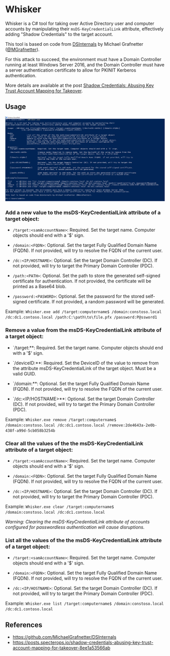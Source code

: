 # Whisker

Whisker is a C# tool for taking over Active Directory user and computer accounts by manipulating their `msDS-KeyCredentialLink` attribute, effectively adding "Shadow Credentials" to the target account.

This tool is based on code from [DSInternals](https://github.com/MichaelGrafnetter/DSInternals) by Michael Grafnetter ([@MGrafnetter](https://twitter.com/MGrafnetter)).

For this attack to succeed, the environment must have a Domain Controller running at least Windows Server 2016, and the Domain Controller must have a server authentication certificate to allow for PKINIT Kerberos authentication.

More details are available at the post [Shadow Credentials: Abusing Key Trust Account Mapping for Takeover](https://posts.specterops.io/shadow-credentials-abusing-key-trust-account-mapping-for-takeover-8ee1a53566ab).

## Usage

![](./assets/usage.png)

### Add a new value to the msDS-KeyCredentialLink attribute of a target object:

 - `/target:<samAccountName>`: Required. Set the target name. Computer objects should end with a '$' sign.

 - `/domain:<FQDN>`: Optional. Set the target Fully Qualified Domain Name (FQDN). If not provided, will try to resolve the FQDN of the current user.

 - `/dc:<IP/HOSTNAME>`: Optional. Set the target Domain Controller (DC). If not provided, will try to target the Primary Domain Controller (PDC).

 - `/path:<PATH>`: Optional. Set the path to store the generated self-signed certificate for authentication. If not provided, the certificate will be printed as a Base64 blob.
  
 - `/password:<PASWORD>`: Optional. Set the password for the stored self-signed certificate. If not provided, a random password will be generated.

Example: `Whisker.exe add /target:computername$ /domain:constoso.local /dc:dc1.contoso.local /path:C:\path\to\file.pfx /password:P@ssword1`


### Remove a value from the msDS-KeyCredentialLink attribute of a target object:

 - `/target:<samAccountName>**: Required. Set the target name. Computer objects should end with a '$' sign.
    
 - `/deviceID:<GUID>**: Required. Set the DeviceID of the value to remove from the attribute msDS-KeyCredentialLink of the target object. Must be a valid GUID.  

 - `/domain:<FQDN>**: Optional. Set the target Fully Qualified Domain Name (FQDN). If not provided, will try to resolve the FQDN of the current user.
    
 - `/dc:<IP/HOSTNAME>**: Optional. Set the target Domain Controller (DC). If not provided, will try to target the Primary Domain Controller (PDC).

Example: `Whisker.exe remove /target:computername$ /domain:constoso.local /dc:dc1.contoso.local /remove:2de4643a-2e0b-438f-a99d-5cb058b3254b`


### Clear all the values of the the msDS-KeyCredentialLink attribute of a target object: 
  
 - `/target:<samAccountName>`: Required. Set the target name. Computer objects should end with a '$' sign.
    
 - `/domain:<FQDN>`: Optional. Set the target Fully Qualified Domain Name (FQDN). If not provided, will try to resolve the FQDN of the current user.
  
 - `/dc:<IP/HOSTNAME>`: Optional. Set the target Domain Controller (DC). If not provided, will try to target the Primary Domain Controller (PDC).

Example: `Whisker.exe clear /target:computername$ /domain:constoso.local /dc:dc1.contoso.local`
  
*Warning: Clearing the msDS-KeyCredentialLink attribute of accounts configured for passwordless authentication will cause disruptions.*


### List all the values of the the msDS-KeyCredentialLink attribute of a target object:
  
 - `/target:<samAccountName>`: Required. Set the target name. Computer objects should end with a '$' sign.
  
 - `/domain:<FQDN>`: Optional. Set the target Fully Qualified Domain Name (FQDN). If not provided, will try to resolve the FQDN of the current user.
  
 - `/dc:<IP/HOSTNAME>`: Optional. Set the target Domain Controller (DC). If not provided, will try to target the Primary Domain Controller (PDC).

Example: `Whisker.exe list /target:computername$ /domain:constoso.local /dc:dc1.contoso.local`


## References
 - https://github.com/MichaelGrafnetter/DSInternals
 - https://posts.specterops.io/shadow-credentials-abusing-key-trust-account-mapping-for-takeover-8ee1a53566ab
